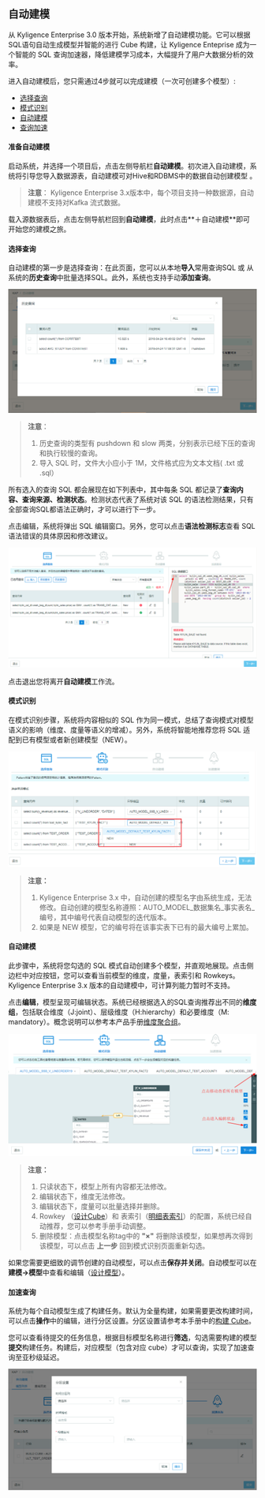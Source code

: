 ## 自动建模

从 Kyligence Enterprise 3.0 版本开始，系统新增了自动建模功能。它可以根据SQL语句自动生成模型并智能的进行 Cube 构建，让 Kyligence Enteprise 成为一个智能的 SQL 查询加速器，降低建模学习成本，大幅提升了用户大数据分析的效率。

进入自动建模后，您只需通过4步就可以完成建模（一次可创建多个模型）: 

- [选择查询](#选择查询)
- [模式识别](#模式识别)
- [自动建模](#自动建模)
- [查询加速](#加速查询)



#### 准备自动建模

启动系统，并选择一个项目后，点击左侧导航栏**自动建模**。初次进入自动建模，系统将引导您导入数据源表，自动建模可对Hive和RDBMS中的数据自动创建模型 。

> **注意**： Kyligence Enterprise 3.x版本中，每个项目支持一种数据源，自动建模不支持对Kafka 流式数据。

载入源数据表后，点击左侧导航栏回到**自动建模**，此时点击**＋自动建模**即可开始您的建模之旅。

#### 选择查询

自动建模的第一步是选择查询：在此页面，您可以从本地**导入**常用查询SQL 或 从系统的**历史查询**中批量选择SQL。此外，系统也支持手动**添加查询**。

![导入历史查询](images/SQL_input_edit/SQL_history.cn.png)

> **注意**：
>
> 1. 历史查询的类型有 pushdown 和 slow 两类，分别表示已经下压的查询和执行较慢的查询。
> 2. 导入 SQL 时，文件大小应小于 1M，文件格式应为文本文档( .txt 或 .sql）

所有选入的查询 SQL 都会展现在如下列表中，其中每条 SQL 都记录了**查询内容、查询来源、检测状态**。检测状态代表了系统对该 SQL 的语法检测结果，只有全部查询SQL都语法正确时，才可以进行下一步。

点击编辑，系统将弹出 SQL 编辑窗口。另外，您可以点击**语法检测标志**查看 SQL 语法错误的具体原因和修改建议。

![查看具体原因](images/SQL_input_edit/SQL_wrong_2.cn.png)

点击退出您将离开**自动建模**工作流。

#### 模式识别

在模式识别步骤，系统将内容相似的 SQL 作为同一模式，总结了查询模式对模型语义的影响（维度、度量等语义的增减）。另外，系统将智能地推荐您将 SQL 适配到已有模型或者新创建模型（NEW）。

![目标模型](images/pattern/pattern_target_model.cn.png)

> **注意：**
>
> 1. Kyligence Enterprise 3.x 中，自动创建的模型名字由系统生成，无法修改。自动创建的模型名称遵照：AUTO\_MODEL\_数据集名\_事实表名\_编号，其中编号代表自动模型的迭代版本。
> 2. 如果是 NEW 模型，它的编号将在该事实表下已有的最大编号上累加。

#### 自动建模

此步骤中，系统将您勾选的 SQL 模式自动创建多个模型，并直观地展现。点击侧边栏中对应按钮，您可以查看当前模型的维度，度量，表索引和 Rowkeys。Kyligence Enterprise 3.x 版本的自动建模中，可计算列能力暂时不支持。

点击**编辑**，模型呈现可编辑状态。系统已经根据选入的SQL查询推荐出不同的**维度组**，包括联合维度（J:joint）、层级维度（H:hierarchy）和必要维度（M: mandatory）。概念说明可以参考本产品手册[维度聚合组](../model/cube_design/aggregation_group.cn.md)。

![自动建模页面](images/model/model_edit_check.cn.png)

> **注意：**
>
> 1. 只读状态下，模型上所有内容都无法修改。
> 2. 编辑状态下，维度无法修改。
> 3. 编辑状态下，度量可以批量选择并删除。
> 4. Rowkey （[设计Cube](../model/cube_design/create_cube.cn.md)）和 表索引（[明细表索引](../model/cube_design/table_index.cn.md)）的配置，系统已经自动推荐，您可以参考手册手动调整。
> 5. 删除模型：点击模型名称tag中的 **"×"** 将删除该模型，如果想再次得到该模型，可以点击 **上一步** 回到模式识别页面重新勾选。

如果您需要更细致的调节创建的自动模型，可以点击**保存并关闭**。自动模型可以在**建模→模型**中查看和编辑（[设计模型](../model/model_design/data_modeling.cn.md)）。

#### 加速查询

系统为每个自动模型生成了构建任务。默认为全量构建，如果需要更改构建时间，可以点击**操作**中的编辑，进行分区设置。分区设置请参考本手册中的[构建 Cube](../model/build_cube.cn.md)。

您可以查看待提交的任务信息，根据目标模型名称进行**筛选**，勾选需要构建的模型**提交**构建任务。构建后，对应模型（包含对应 cube）才可以查询，实现了加速查询至亚秒级延迟。

![编辑分区设置](images/building/partition_edit.cn.png)
